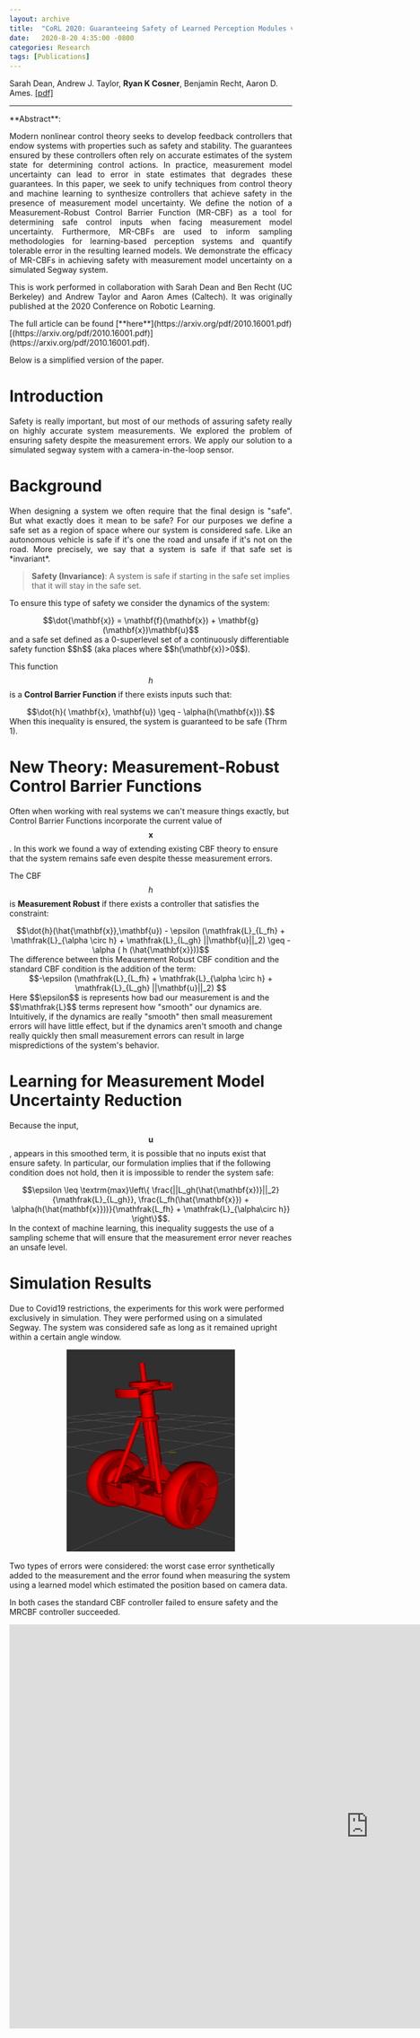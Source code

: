 ```yaml
---
layout: archive
title:  "CoRL 2020: Guaranteeing Safety of Learned Perception Modules via Measurement-Robust Control Barrier Functions"
date:   2020-8-20 4:35:00 -0800
categories: Research
tags: [Publications]
---
```

Sarah Dean, Andrew J. Taylor, **Ryan K Cosner**, Benjamin Recht, Aaron D. Ames. [[pdf]](https://arxiv.org/pdf/2010.16001.pdf)




<hr>
**Abstract**: 
<p align="justify">
Modern nonlinear control theory seeks to develop feedback controllers that endow systems with properties such as safety and stability. The guarantees ensured by these controllers often rely on accurate estimates of the system state for determining control actions. In practice, measurement model uncertainty can lead to error in state estimates that degrades these guarantees. In this paper, we seek to unify techniques from control theory and machine learning to synthesize controllers that achieve safety in the presence of measurement model uncertainty. We define the notion of a Measurement-Robust Control Barrier Function (MR-CBF) as a tool for determining safe control inputs when facing measurement model uncertainty. Furthermore, MR-CBFs are used to inform sampling methodologies for learning-based perception systems and quantify tolerable error in the resulting learned models. We demonstrate the efficacy of MR-CBFs in achieving safety with measurement model uncertainty on a simulated Segway system.
</p> 

<p align="justify">
This is work performed in collaboration with Sarah Dean and Ben Recht (UC Berkeley) and Andrew Taylor and Aaron Ames (Caltech). It was originally published at the 2020 Conference on Robotic Learning. 
</p>
The full article can be found [**here**](https://arxiv.org/pdf/2010.16001.pdf) [(https://arxiv.org/pdf/2010.16001.pdf)](https://arxiv.org/pdf/2010.16001.pdf).

<p align="justify">
Below is a simplified version of the paper.
</p>


# Introduction
<p align="justify">
Safety is really important, but most of our methods of assuring safety really on highly accurate system measurements. We explored the problem of ensuring safety despite the measurement errors. We apply our solution to a simulated segway system with a camera-in-the-loop sensor.
</p>

# Background
<p align="justify">
When designing a system we often require that the final design is "safe". But what exactly does it mean to be safe? For our purposes we define a safe set as a region of space where our system is considered safe. Like an autonomous vehicle is safe if it's one the road and unsafe if it's not on the road. More precisely, we say that a system is safe if that safe set is *invariant*. 
</p>

> **Safety (Invariance)**: A system is safe if starting in the safe set implies that it will stay in the safe set. 

To ensure this type of safety we consider the dynamics of the system: 
<center>
  $$\dot{\mathbf{x}} = \mathbf{f}(\mathbf{x}) + \mathbf{g}(\mathbf{x})\mathbf{u}$$
</center>
and a safe set defined as a 0-superlevel set of a continuously differentiable safety function $$h$$ (aka places where $$h(\mathbf{x})>0$$).

This function $$h$$ is a **Control Barrier Function** if there exists inputs such that: 
<center>
$$\dot{h}( \mathbf{x}, \mathbf{u}) \geq - \alpha(h(\mathbf{x})).$$
</center>
When this inequality is ensured, the system is guaranteed to be safe (Thrm 1).

# New Theory: Measurement-Robust Control Barrier Functions
Often when working with real systems we can't measure things exactly, but Control Barrier Functions incorporate the current value of $$\mathbf{x}$$. In this work we found a way of extending existing CBF theory to ensure that the system remains safe even despite thesse measurement errors. 


The CBF $$h$$ is **Measurement Robust** if there exists a controller that satisfies the constraint: 
<center>
  $$\dot{h}(\hat{\mathbf{x}},\mathbf{u}) - \epsilon (\mathfrak{L}_{L_fh} + \mathfrak{L}_{\alpha \circ h} + \mathfrak{L}_{L_gh} ||\mathbf{u}||_2) \geq - \alpha ( h (\hat{\mathbf{x}}))$$
</center>
The difference between this Meausrement Robust CBF condition and the standard CBF condition is the addition of the term:
<center>
  $$-\epsilon (\mathfrak{L}_{L_fh} + \mathfrak{L}_{\alpha \circ h} + \mathfrak{L}_{L_gh} ||\mathbf{u}||_2) $$
</center>
Here $$\epsilon$$ is represents how bad our measurement is and the $$\mathfrak{L}$$ terms represent how "smooth" our dynamics are. Intuitively, if the dynamics are really "smooth" then small measurement errors will have little effect, but if the dynamics aren't smooth and change really quickly then small measurement errors can result in large mispredictions of the system's behavior. 

# Learning for Measurement Model Uncertainty Reduction 
Because the input, $$\mathbf{u}$$, appears in this smoothed term, it is possible that no inputs exist that ensure safety. In particular, our formulation implies that if the following condition does not hold, then it is impossible to render the system safe: 
<center>
  $$\epsilon \leq \textrm{max}\left\{ \frac{||L_gh(\hat{\mathbf{x})}||_2}{\mathfrak{L}_{L_gh}}, \frac{L_fh(\hat{\mathbf{x}}) + \alpha(h(\hat{mathbf{x}}))}{\mathfrak{L_fh} + \mathfrak{L}_{\alpha\circ h}} \right\}$$.
</center>
In the context of machine learning, this inequality suggests the use of a sampling scheme that will ensure that the measurement error never reaches an unsafe level. 

# Simulation Results
Due to Covid19 restrictions, the experiments for this work were performed exclusively in simulation. They were performed using on a simulated Segway. The system was considered safe as long as it remained upright within a certain angle window. 

<center>
<img src="/assets/images/segway_sim.png" alt="segway_sim" style="width:300px;height:360px;">
</center>

Two types of errors were considered: the worst case error synthetically added to the measurement and the error found when measuring the system using a learned model which estimated the position based on camera data. 

In both cases the standard CBF controller failed to ensure safety and the MRCBF controller succeeded. 



<iframe src="https://player.vimeo.com/video/625898948?h=e5f6c5ac56&amp;badge=0&amp;autopause=0&amp;player_id=0&amp;app_id=58479" width="1280" height="720" frameborder="0" allow="autoplay; fullscreen; picture-in-picture" allowfullscreen title="video"></iframe>